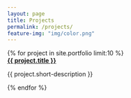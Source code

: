 ```yaml
---
layout: page
title: Projects
permalink: /projects/
feature-img: "img/color.png"
---
```

  <div class="work">
    {% for project in site.portfolio limit:10 %}
    <div class="project">
        <a href="{{ project.url | prepend: site.baseurl }}">
        </a>
      <div class="project-description">
        <a href="{{ project.url | prepend: site.baseurl }}"><strong>{{ project.title }}</strong></a>
        <p>{{ project.short-description }}</p>
      </div>
    </div>
    {% endfor %}
  </div>


